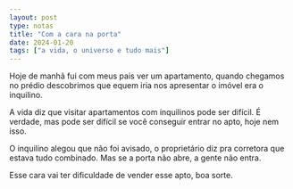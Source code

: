 ```yaml
---
layout: post
type: notas
title: "Com a cara na porta"
date: 2024-01-20
tags: ["a vida, o universo e tudo mais"]
---
```

Hoje de manhã fui com meus pais ver um apartamento, quando chegamos no prédio descobrimos que equem iria nos apresentar o imóvel era o inquilino.  

A vida diz que visitar apartamentos com inquilinos pode ser difícil. É verdade, mas pode ser difícil se você conseguir entrar no apto, hoje nem isso.  

O inquilino alegou que não foi avisado, o proprietário diz pra corretora que estava tudo combinado. Mas se a porta não abre, a gente não entra.  

Esse cara vai ter dificuldade de vender esse apto, boa sorte.